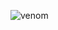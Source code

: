 ![venom](https://capsule-render.vercel.app/api?type=venom&height=200&text=슬기로운%20코치%20생활.&fontSize=70&color=auto:8871e5,100:b678c4&stroke=b678c4)
